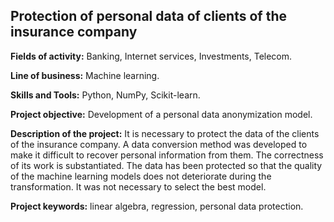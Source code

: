 ## Protection of personal data of clients of the insurance company

**Fields of activity:** Banking, Internet services, Investments, Telecom.

**Line of business:** Machine learning.

**Skills and Tools:** Python, NumPy, Scikit-learn.

**Project objective:** Development of a personal data anonymization model.

**Description of the project:** It is necessary to protect the data of the clients of the insurance company. A data conversion method was developed to make it difficult to recover personal information from them. The correctness of its work is substantiated. The data has been protected so that the quality of the machine learning models does not deteriorate during the transformation. It was not necessary to select the best model.

**Project keywords:** linear algebra, regression, personal data protection.
